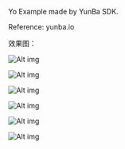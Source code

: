 Yo Example made by YunBa SDK.

Reference: yunba.io


效果图：

![Alt img](/cqq/YunBa-Yo/raw/master/imgs/set_username.png)

![Alt img](/cqq/YunBa-Yo/raw/master/imgs/add_user.png)

![Alt img](/cqq/YunBa-Yo/raw/master/imgs/friend_list.png)

![Alt img](/cqq/YunBa-Yo/raw/master/imgs/send_yo.png)

![Alt img](/cqq/YunBa-Yo/raw/master/imgs/details.png)

![Alt img](/cqq/YunBa-Yo/raw/master/imgs/chat.png)








